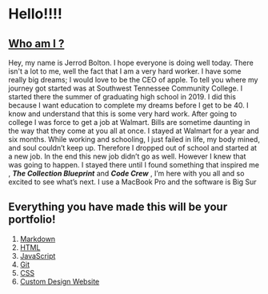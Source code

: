 # Hello!!!!

## [Who am I ?](https://github.com/JerrodBolton)

Hey, my name is Jerrod Bolton. I hope everyone is doing well today. There isn't a lot to me, well the fact that I am a very hard worker.
I have some really big dreams; I would love to be the CEO of apple. To tell you where my journey got started was at Southwest  Tennessee Community College.
I started there the summer of graduating high school in 2019. I did this because I want education to complete my dreams before I get to be 40.
I know and understand that this is some very hard work. After going to college I was force to get a job at Walmart. Bills are sometime daunting in the way that they come at you all at once.
I stayed at Walmart for a year and six months. While working and schooling, I just failed in life, my body mined, and soul couldn’t keep up.
Therefore I dropped out of school and started at a new job. In the end this new job didn’t go as well. However I knew that was going to happen.
I stayed there until I found something that inspired me , ***The Collection Blueprint*** and ***Code Crew*** , I’m here with you all and so excited to see what’s next.
I use a MacBook Pro and the software is Big Sur
## Everything you have made this will be your portfolio!

1. [Markdown](https://jerrodbolton.github.io/Reading-notes/markdown)
2. [HTML](https://jerrodbolton.github.io/Reading-notes/HTML)
3. [JavaScript](https://jerrodbolton.github.io/Reading-notes/JC)
4. [Git](https://jerrodbolton.github.io/Reading-notes/git)
5. [CSS](https://jerrodbolton.github.io/Reading-notes/css)
6. [Custom Design Website](https://jerrodbolton.github.io/ganny-s/)
